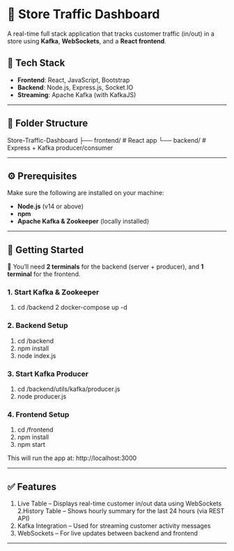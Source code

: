 # 🏪 Store Traffic Dashboard

A real-time full stack application that tracks customer traffic (in/out) in a store using **Kafka**, **WebSockets**, and a **React frontend**.

## 🔧 Tech Stack

- **Frontend**: React, JavaScript, Bootstrap
- **Backend**: Node.js, Express.js, Socket.IO
- **Streaming**: Apache Kafka (with KafkaJS)

---

## 📁 Folder Structure
Store-Traffic-Dashboard
├── frontend/ # React app
└── backend/ # Express + Kafka producer/consumer

---

## ⚙️ Prerequisites

Make sure the following are installed on your machine:

- **Node.js** (v14 or above)
- **npm**
- **Apache Kafka & Zookeeper** (locally installed)

---

## 🚀 Getting Started

🧪 You’ll need **2 terminals** for the backend (server + producer), and **1 terminal** for the frontend.

### 1. Start Kafka & Zookeeper
1. cd /backend
2 docker-compose up -d

### 2. Backend Setup
1. cd /backend
2. npm install
3. node index.js

### 3. Start Kafka Producer
1. cd /backend/utils/kafka/producer.js
2. node producer.js

### 4. Frontend Setup
1. cd /frontend
2. npm install
3. npm start

This will run the app at: http://localhost:3000

---

## ✅ Features
1. Live Table – Displays real-time customer in/out data using WebSockets
2.History Table – Shows hourly summary for the last 24 hours (via REST API)
3. Kafka Integration – Used for streaming customer activity messages
4. WebSockets – For live updates between backend and frontend
---
